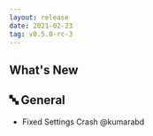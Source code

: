 ```yaml
---
layout: release
date: 2021-02-23
tag: v0.5.0-rc-3
---
```


## What's New

## 🔤 General

- Fixed Settings Crash @kumarabd
